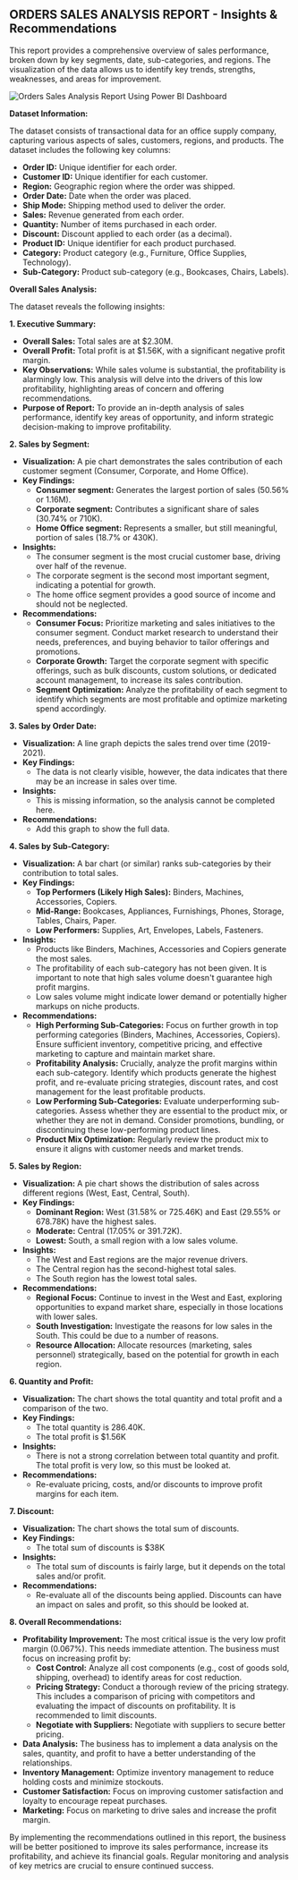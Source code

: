 ## ORDERS SALES ANALYSIS REPORT - Insights & Recommendations

This report provides a comprehensive overview of sales performance, broken down by key segments, date, sub-categories, and regions.  The visualization of the data allows us to identify key trends, strengths, weaknesses, and areas for improvement.

![Orders Sales Analysis Report Using Power BI Dashboard](https://github.com/user-attachments/assets/5a956494-c79c-43ee-acea-ff44ab23d296)

**Dataset Information:**

The dataset consists of transactional data for an office supply company, capturing various aspects of sales, customers, regions, and products. The dataset includes the following key columns:

*   **Order ID:** Unique identifier for each order.
*   **Customer ID:** Unique identifier for each customer.
*   **Region:** Geographic region where the order was shipped.
*   **Order Date:** Date when the order was placed.
*   **Ship Mode:** Shipping method used to deliver the order.
*   **Sales:** Revenue generated from each order.
*   **Quantity:** Number of items purchased in each order.
*   **Discount:** Discount applied to each order (as a decimal).
*   **Product ID:** Unique identifier for each product purchased.
*   **Category:** Product category (e.g., Furniture, Office Supplies, Technology).
*   **Sub-Category:** Product sub-category (e.g., Bookcases, Chairs, Labels).

**Overall Sales Analysis:**

The dataset reveals the following insights:

**1. Executive Summary:**

*   **Overall Sales:** Total sales are at \$2.30M.
*   **Overall Profit:** Total profit is at \$1.56K, with a significant negative profit margin.
*   **Key Observations:** While sales volume is substantial, the profitability is alarmingly low. This analysis will delve into the drivers of this low profitability, highlighting areas of concern and offering recommendations.
*   **Purpose of Report:** To provide an in-depth analysis of sales performance, identify key areas of opportunity, and inform strategic decision-making to improve profitability.

**2. Sales by Segment:**

*   **Visualization:** A pie chart demonstrates the sales contribution of each customer segment (Consumer, Corporate, and Home Office).
*   **Key Findings:**
    *   **Consumer segment:** Generates the largest portion of sales (50.56% or 1.16M).
    *   **Corporate segment:** Contributes a significant share of sales (30.74% or 710K).
    *   **Home Office segment:** Represents a smaller, but still meaningful, portion of sales (18.7% or 430K).
*   **Insights:**
    *   The consumer segment is the most crucial customer base, driving over half of the revenue.
    *   The corporate segment is the second most important segment, indicating a potential for growth.
    *   The home office segment provides a good source of income and should not be neglected.
*   **Recommendations:**
    *   **Consumer Focus:** Prioritize marketing and sales initiatives to the consumer segment.  Conduct market research to understand their needs, preferences, and buying behavior to tailor offerings and promotions.
    *   **Corporate Growth:** Target the corporate segment with specific offerings, such as bulk discounts, custom solutions, or dedicated account management, to increase its sales contribution.
    *   **Segment Optimization:** Analyze the profitability of each segment to identify which segments are most profitable and optimize marketing spend accordingly.

**3. Sales by Order Date:**

*   **Visualization:** A line graph depicts the sales trend over time (2019-2021).
*   **Key Findings:**
    *   The data is not clearly visible, however, the data indicates that there may be an increase in sales over time.
*   **Insights:**
    *   This is missing information, so the analysis cannot be completed here.
*   **Recommendations:**
    *   Add this graph to show the full data.

**4. Sales by Sub-Category:**

*   **Visualization:** A bar chart (or similar) ranks sub-categories by their contribution to total sales.
*   **Key Findings:**
    *   **Top Performers (Likely High Sales):** Binders, Machines, Accessories, Copiers.
    *   **Mid-Range:** Bookcases, Appliances, Furnishings, Phones, Storage, Tables, Chairs, Paper.
    *   **Low Performers:** Supplies, Art, Envelopes, Labels, Fasteners.
*   **Insights:**
    *   Products like Binders, Machines, Accessories and Copiers generate the most sales.
    *   The profitability of each sub-category has not been given. It is important to note that high sales volume doesn't guarantee high profit margins.
    *   Low sales volume might indicate lower demand or potentially higher markups on niche products.
*   **Recommendations:**
    *   **High Performing Sub-Categories:** Focus on further growth in top performing categories (Binders, Machines, Accessories, Copiers). Ensure sufficient inventory, competitive pricing, and effective marketing to capture and maintain market share.
    *   **Profitability Analysis:** Crucially, analyze the profit margins within each sub-category. Identify which products generate the highest profit, and re-evaluate pricing strategies, discount rates, and cost management for the least profitable products.
    *   **Low Performing Sub-Categories:** Evaluate underperforming sub-categories. Assess whether they are essential to the product mix, or whether they are not in demand. Consider promotions, bundling, or discontinuing these low-performing product lines.
    *   **Product Mix Optimization:** Regularly review the product mix to ensure it aligns with customer needs and market trends.

**5. Sales by Region:**

*   **Visualization:** A pie chart shows the distribution of sales across different regions (West, East, Central, South).
*   **Key Findings:**
    *   **Dominant Region:** West (31.58% or 725.46K) and East (29.55% or 678.78K) have the highest sales.
    *   **Moderate:** Central (17.05% or 391.72K).
    *   **Lowest:** South, a small region with a low sales volume.
*   **Insights:**
    *   The West and East regions are the major revenue drivers.
    *   The Central region has the second-highest total sales.
    *   The South region has the lowest total sales.
*   **Recommendations:**
    *   **Regional Focus:** Continue to invest in the West and East, exploring opportunities to expand market share, especially in those locations with lower sales.
    *   **South Investigation:** Investigate the reasons for low sales in the South. This could be due to a number of reasons.
    *   **Resource Allocation:** Allocate resources (marketing, sales personnel) strategically, based on the potential for growth in each region.

**6. Quantity and Profit:**

*   **Visualization:** The chart shows the total quantity and total profit and a comparison of the two.
*   **Key Findings:**
    *   The total quantity is 286.40K.
    *   The total profit is \$1.56K
*   **Insights:**
    *   There is not a strong correlation between total quantity and profit. The total profit is very low, so this must be looked at.
*   **Recommendations:**
    *   Re-evaluate pricing, costs, and/or discounts to improve profit margins for each item.

**7. Discount:**

*   **Visualization:** The chart shows the total sum of discounts.
*   **Key Findings:**
    *   The total sum of discounts is \$38K
*   **Insights:**
    *   The total sum of discounts is fairly large, but it depends on the total sales and/or profit.
*   **Recommendations:**
    *   Re-evaluate all of the discounts being applied. Discounts can have an impact on sales and profit, so this should be looked at.

**8. Overall Recommendations:**

*   **Profitability Improvement:** The most critical issue is the very low profit margin (0.067%). This needs immediate attention. The business must focus on increasing profit by:
    *   **Cost Control:** Analyze all cost components (e.g., cost of goods sold, shipping, overhead) to identify areas for cost reduction.
    *   **Pricing Strategy:** Conduct a thorough review of the pricing strategy.  This includes a comparison of pricing with competitors and evaluating the impact of discounts on profitability. It is recommended to limit discounts.
    *   **Negotiate with Suppliers:** Negotiate with suppliers to secure better pricing.
*   **Data Analysis:** The business has to implement a data analysis on the sales, quantity, and profit to have a better understanding of the relationships.
*   **Inventory Management:** Optimize inventory management to reduce holding costs and minimize stockouts.
*   **Customer Satisfaction:** Focus on improving customer satisfaction and loyalty to encourage repeat purchases.
*   **Marketing:** Focus on marketing to drive sales and increase the profit margin.

By implementing the recommendations outlined in this report, the business will be better positioned to improve its sales performance, increase its profitability, and achieve its financial goals.  Regular monitoring and analysis of key metrics are crucial to ensure continued success.

